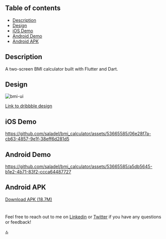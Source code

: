 ## Table of contents

- [Description](#Description)
- [Design](#Design)
- [iOS Demo](#iOS-Demo)
- [Android Demo](#Android-Demo)
- [Android APK](#Android-APK)

## Description

A two-screen BMI calculator built with Flutter and Dart.

## Design

![bmi-ui](https://github.com/saladel/bmi_calculator/assets/53665585/c2f87be4-fd93-44b4-98dd-8d5c3c655840)

[Link to dribbble design](https://dribbble.com/shots/4585382-Simple-BMI-Calculator)

## iOS Demo

https://github.com/saladel/bmi_calculator/assets/53665585/06e28f7a-cb63-4857-9e1f-38eff6d281d5

## Android Demo

https://github.com/saladel/bmi_calculator/assets/53665585/a5db5645-b1e2-4b71-83f2-ccca64487727


## Android APK
[Download APK (18.7M)](https://drive.google.com/file/d/1q-PUcM84T2YlBcrEtd4T14GE1DLSswgW/view?usp=sharing)

#

Feel free to reach out to me on [Linkedin](https://bit.ly/AdewaleSanusi) or [Twitter](https://twitter.com/A_4_Ade) if you have any questions or
feedback!

[🔝](#Table-of-contents)

